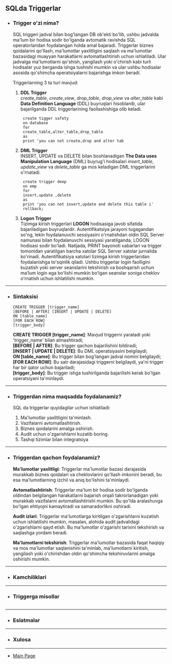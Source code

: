 ## SQLda Triggerlar

- ### Trigger o'zi nima?

  SQL triggeri jadval bilan bog'langan DB ob'ekti bo'lib, ushbu jadvalda ma'lum bir hodisa sodir bo'lganda avtomatik ravishda SQL operatorlaridan foydalangan holda amal bajaradi. Triggerlar biznes qoidalarini qo'llash, ma'lumotlar yaxlitligini saqlash va ma'lumotlar bazasidagi muayyan harakatlarni avtomatlashtirish uchun ishlatiladi. Ular jadvalga ma'lumotlarni qo'shish, yangilash yoki o'chirish kabi turli hodisalar yuz berganda ishga tushishi mumkin va ular ushbu hodisalar asosida qo'shimcha operatsiyalarni bajarishga imkon beradi.

  Triggerlarning 3 ta turi mavjud:

  1. **DDL Trigger**<br>
     _create_table_, _create_view_, _drop_table_, _drop_view_ va _alter_table_ kabi **Data Definition Language** (DDL) buyruqlari hisoblanib, ular bajarilganda DDL triggerlarining faollashishiga olib keladi.

     ```
      create tigger safety
      on database
      for
      create_table,alter_table,drop_table
      as
      print 'you can not create,drop and alter tab
     ```

  2. **DML Trigger**<br>
     INSERT, UPDATE va DELETE bilan boshlanadigan **The Data uses Manipulation Language** (DML) buyrug'i hodisalari _insert_table_, _update_view_ va _delete_table_ ga mos keladigan DML triggerlarini o'rnatadi.

     ```
      create trigger deep
      on emp
      for
      insert,update ,delete
      as
      print 'you can not insert,update and delete this table i'
      rollback;
     ```

  3. **Logon Trigger**<br>
     Tizimga kirish triggerlari **LOGON** hodisasiga javob sifatida bajariladigan buyruqlardir. Autentifikatsiya jarayoni tugagandan so'ng, lekin foydalanuvchi sessiyasini o'rnatishdan oldin SQL Server namunasi bilan foydalanuvchi sessiyasi yaratilganda, LOGON hodisasi sodir bo'ladi. Natijada, PRINT bayonoti xabarlari va trigger tomonidan yaratilgan barcha xatolar SQL Server xatolar jurnalida ko'rinadi. Autentifikatsiya xatolari tizimga kirish triggerlaridan foydalanishga to'sqinlik qiladi. Ushbu triggerlar login faolligini kuzatish yoki server seanslarini tekshirish va boshqarish uchun maʼlum login ega boʻlishi mumkin boʻlgan seanslar soniga cheklov oʻrnatish uchun ishlatilishi mumkin.

<hr>

- ### Sintaksisi

  ```
  CREATE TRIGGER [trigger_name]
  [BEFORE | AFTER] [INSERT | UPDATE | DELETE]
  ON [table_name]
  [FOR EACH ROW]
  [trigger_body]
  ```

  **CREATE TRIGGER [trigger_name]**: Mavjud triggerni yaratadi yoki 'trigger_name' bilan almashtiradi;<br>
  **[BEFORE | AFTER]**: Bu trigger qachon bajarilishini bildiradi;<br>
  **[INSERT | UPDATE | DELETE]**: Bu DML operatsiyasini belgilaydi;<br>
  **ON [table_name]**: Bu trigger bilan bog'langan jadval nomini belgilaydi;<br>
  **[FOR EACH ROW]**: Bu satr darajasidagi triggerni belgilaydi, ya'ni trigger har bir qator uchun bajariladi;<br>
  **[trigger_body]**: Bu trigger ishga tushirilganda bajarilishi kerak bo'lgan operatsiyani ta'minlaydi.

<hr>

- ### Triggerdan nima maqsadda foydalanamiz?

  SQL da triggerlar quyidagilar uchun ishlatiladi:

  1. Ma'lumotlar yaxlitligini ta'minlash.
  2. Vazifalarni avtomatlashtirish.
  3. Biznes qoidalarini amalga oshirish.
  4. Audit uchun o'zgarishlarni kuzatib boring.
  5. Tashqi tizimlar bilan integratsiya

<hr>

- ### Triggerdan qachon foydalanamiz?

  **Ma'lumotlar yaxlitligi**: Triggerlar ma'lumotlar bazasi darajasida murakkab biznes qoidalari va cheklovlarini qo'llash imkonini beradi, bu esa ma'lumotlarning izchil va aniq bo'lishini ta'minlaydi.

  **Avtomatlashtirish**: Triggerlar ma'lum bir hodisa sodir bo'lganda oldindan belgilangan harakatlarni bajarish orqali takrorlanadigan yoki murakkab vazifalarni avtomatlashtirishi mumkin. Bu qo'lda aralashuvga bo'lgan ehtiyojni kamaytiradi va samaradorlikni oshiradi.

  **Audit izlari**: Triggerlar ma'lumotlarga kiritilgan o'zgarishlarni kuzatish uchun ishlatilishi mumkin, masalan, alohida audit jadvalidagi o'zgarishlarni qayd etish. Bu ma'lumotlar o'zgarishi tarixini tekshirish va saqlashga yordam beradi.

  **Ma'lumotlarni tekshirish**: Triggerlar ma'lumotlar bazasida faqat haqiqiy va mos ma'lumotlar saqlanishini ta'minlab, ma'lumotlarni kiritish, yangilash yoki o'chirishdan oldin qo'shimcha tekshiruvlarini amalga oshirishi mumkin.

<hr>

- ### Kamchiliklari

<hr>

- ### Triggerga misollar

  ```

  ```

<hr>

- ### Eslatmalar

<hr>

- ### Xulosa

<hr>

- [Main Page](https://github.com/Al1yev/my-wiki/tree/main)
